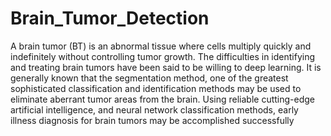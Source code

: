 # Brain_Tumor_Detection
A brain tumor (BT) is an abnormal tissue where cells multiply quickly and indefinitely without controlling tumor growth. The difficulties in identifying and treating brain tumors have been said to be willing to deep learning. It is generally known that the segmentation method, one of the greatest sophisticated classification and identification methods may be used to eliminate aberrant tumor areas from the brain. Using reliable cutting-edge artificial intelligence, and neural network classification methods, early illness diagnosis for brain tumors may be accomplished successfully
